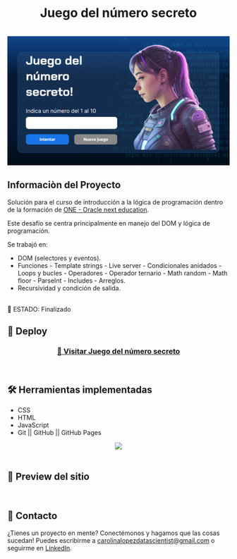 <h1 align="center"> Juego del número secreto </h1>
<br>
<img src="img/Banner.png" alt="" width="1000px" />

## Informaciòn del Proyecto
Solución para el curso de introducción a la lógica de programación dentro de la formación de <a href="https://www.oracle.com/ar/education/oracle-next-education/" target="_blank"> ONE - Oracle next education</a>.

Este desafío se centra principalmente en manejo del DOM y lógica de programación.

Se trabajó en:
- DOM (selectores y eventos).
- Funciones - Template strings - Live server - Condicionales anidados - Loops y bucles - Operadores - Operador ternario - Math random - Math floor - ParseInt - Includes - Arreglos.
- Recursividad y condición de salida.
<br />
🛑 ESTADO: Finalizado
<br />

## 🔎 Deploy
<div align="center">
  <h3>
    <a href="https://bety2022.github.io/Juego-Secreto/" >
      🔗 Visitar Juego del número secreto
    </a>
</div>
<br />

## 🛠️ Herramientas implementadas 
  - CSS
  - HTML
  - JavaScript
  - Git || GitHub || GitHub Pages

<div align="center">
    <a href="https://skillicons.dev">
      <img src="https://skillicons.dev/icons?i=css,html,js,git,github" />
    </a>
</div>
<br />

## 📸 Preview del sitio
<img src="Preview.PNG" alt="" width="1000px" /> 
<br />

## 📧 Contacto
¿Tienes un proyecto en mente? Conectémonos y hagamos que las cosas sucedan! Puedes escribirme a carolinalopezdatascientist@gmail.com o seguirme en [LinkedIn](https://www.linkedin.com/in/carolina-lopez-430208106/).
<br /><br />
